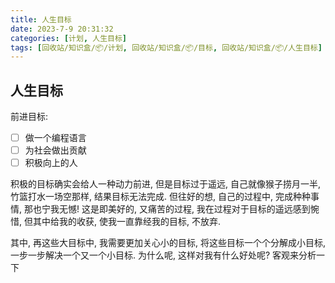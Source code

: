 ```yaml
---
title: 人生目标
date: 2023-7-9 20:31:32
categories: [计划, 人生目标]
tags: [回收站/知识盒/📦/计划, 回收站/知识盒/📦/目标, 回收站/知识盒/📦/人生目标]     # TAG names should always be lowercase
---
```


## 人生目标

前进目标:

- [ ] 做一个编程语言
- [ ] 为社会做出贡献
- [ ] 积极向上的人

积极的目标确实会给人一种动力前进, 但是目标过于遥远, 自己就像猴子捞月一半, 竹篮打水一场空那样, 结果目标无法完成. 但往好的想, 自己的过程中, 完成种种事情, 那也宁我无憾! 这是即美好的, 又痛苦的过程, 我在过程对于目标的遥远感到惋惜, 但其中给我的收获, 使我一直靠经我的目标, 不放弃.

其中, 再这些大目标中, 我需要更加关心小的目标, 将这些目标一个个分解成小目标, 一步一步解决一个又一个小目标. 为什么呢, 这样对我有什么好处呢? 客观来分析一下
